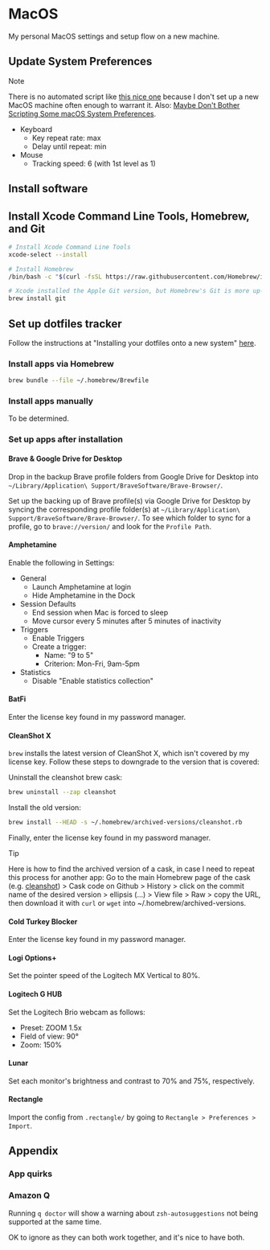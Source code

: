 # MacOS

My personal MacOS settings and setup flow on a new machine.

## Update System Preferences

> [!NOTE]
> There is no automated script like [this nice one](https://github.com/mathiasbynens/dotfiles/blob/main/.macos)
> because I don't set up a new MacOS machine often enough to warrant it.
> Also: [Maybe Don't Bother Scripting Some macOS System Preferences](https://assert.cc/posts/maybe-dont-script-macos-prefs/).

- Keyboard
  - Key repeat rate: max
  - Delay until repeat: min
- Mouse
  - Tracking speed: 6 (with 1st level as 1)

## Install software

## Install Xcode Command Line Tools, Homebrew, and Git

```zsh
# Install Xcode Command Line Tools
xcode-select --install

# Install Homebrew
/bin/bash -c "$(curl -fsSL https://raw.githubusercontent.com/Homebrew/install/HEAD/install.sh)"

# Xcode installed the Apple Git version, but Homebrew's Git is more up-to-date
brew install git
```

## Set up dotfiles tracker

Follow the instructions at "Installing your dotfiles onto a new system" [here](https://www.atlassian.com/git/tutorials/dotfiles).

### Install apps via Homebrew

```zsh
brew bundle --file ~/.homebrew/Brewfile
```

### Install apps manually

To be determined.

### Set up apps after installation

#### Brave & Google Drive for Desktop

Drop in the backup Brave profile folders from Google Drive for Desktop into
`~/Library/Application\ Support/BraveSoftware/Brave-Browser/`.

Set up the backing up of Brave profile(s) via Google Drive for Desktop by
syncing the corresponding profile folder(s) at `~/Library/Application\ Support/BraveSoftware/Brave-Browser/`.
To see which folder to sync for a profile, go to `brave://version/` and look
for the `Profile Path`.

#### Amphetamine

Enable the following in Settings:

- General
  - Launch Amphetamine at login
  - Hide Amphetamine in the Dock
- Session Defaults
  - End session when Mac is forced to sleep
  - Move cursor every 5 minutes after 5 minutes of inactivity
- Triggers
  - Enable Triggers
  - Create a trigger:
    - Name: "9 to 5"
    - Criterion: Mon-Fri, 9am-5pm
- Statistics
  - Disable "Enable statistics collection"

#### BatFi

Enter the license key found in my password manager.

#### CleanShot X

`brew` installs the latest version of CleanShot X, which isn't covered by my
license key. Follow these steps to downgrade to the version that is covered:

Uninstall the cleanshot brew cask:

```zsh
brew uninstall --zap cleanshot

```

Install the old version:

```zsh
brew install --HEAD -s ~/.homebrew/archived-versions/cleanshot.rb
```

Finally, enter the license key found in my password manager.

> [!TIP]
> Here is how to find the archived version of a cask, in case I need to repeat
> this process for another app: Go to the main Homebrew page of the cask (e.g.
> [cleanshot](https://formulae.brew.sh/cask/cleanshot)) > Cask code on Github >
> History > click on the commit name of the desired version > ellipsis (...) >
> View file > Raw > copy the URL, then download it with `curl` or `wget` into ~/.homebrew/archived-versions.

#### Cold Turkey Blocker

Enter the license key found in my password manager.

#### Logi Options+

Set the pointer speed of the Logitech MX Vertical to 80%.

#### Logitech G HUB

Set the Logitech Brio webcam as follows:

- Preset: ZOOM 1.5x
- Field of view: 90°
- Zoom: 150%

#### Lunar

Set each monitor's brightness and contrast to 70% and 75%, respectively.

#### Rectangle

Import the config from `.rectangle/` by going to `Rectangle > Preferences > Import`.

## Appendix

### App quirks

### Amazon Q

Running `q doctor` will show a warning about `zsh-autosuggestions` not being
supported at the same time.

OK to ignore as they can both work together, and it's nice to have both.
